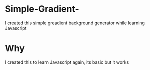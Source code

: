 # Simple-Gradient-
I created this simple greadient background generator while learning Javascript

# Why
I created this to learn Javascript again, its basic but it works
